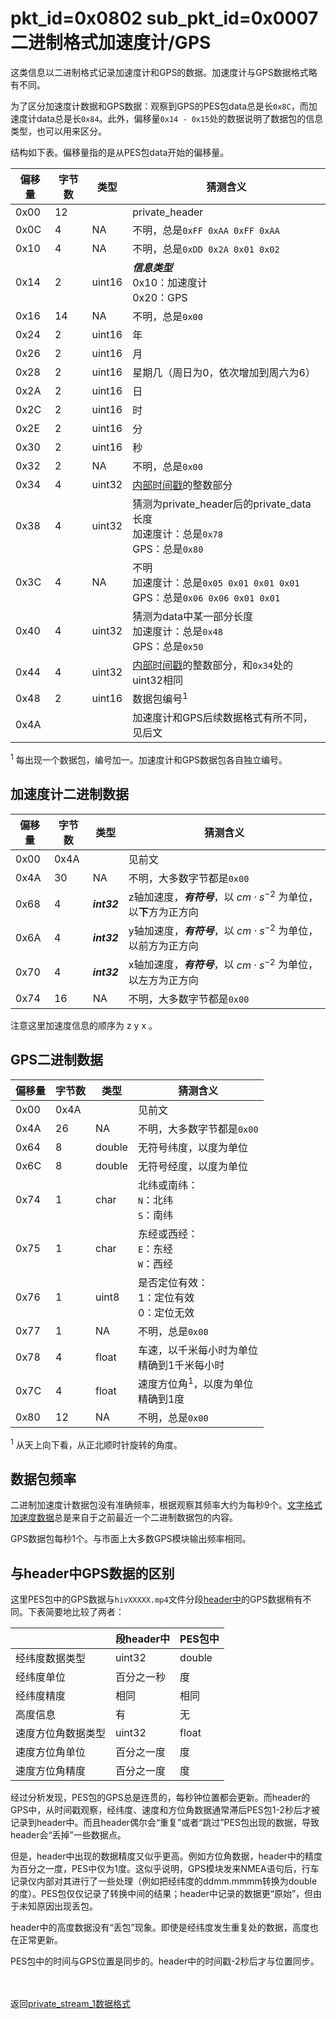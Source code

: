 # pkt_id=0x0802 sub_pkt_id=0x0007 二进制格式加速度计/GPS

这类信息以二进制格式记录加速度计和GPS的数据。加速度计与GPS数据格式略有不同。

为了区分加速度计数据和GPS数据：观察到GPS的PES包data总是长`0x8C`，而加速度计data总是长`0x84`。此外，偏移量`0x14 - 0x15`处的数据说明了数据包的信息类型，也可以用来区分。

结构如下表。偏移量指的是从PES包data开始的偏移量。

| 偏移量 | 字节数 | 类型 | 猜测含义 |
| ---- | ---- | ---- | ---- |
| 0x00 | 12 |  | private_header |
| 0x0C | 4 | NA | 不明，总是`0xFF 0xAA 0xFF 0xAA` |
| 0x10 | 4 | NA | 不明，总是`0xDD 0x2A 0x01 0x02` |
| 0x14 | 2 | uint16 | ***信息类型***</br>0x10：加速度计</br>0x20：GPS |
| 0x16 | 14 | NA | 不明，总是`0x00` |
| 0x24 | 2 | uint16 | 年 |
| 0x26 | 2 | uint16 | 月 |
| 0x28 | 2 | uint16 | 星期几（周日为0，依次增加到周六为6） |
| 0x2A | 2 | uint16 | 日 |
| 0x2C | 2 | uint16 | 时 |
| 0x2E | 2 | uint16 | 分 |
| 0x30 | 2 | uint16 | 秒 |
| 0x32 | 2 | NA | 不明，总是`0x00` |
| 0x34 | 4 | uint32 | [内部时间戳](./hiv_mp4_video.md#jump_pts_timestamp)的整数部分 |
| 0x38 | 4 | uint32 | 猜测为private_header后的private_data长度</br>加速度计：总是`0x78`</br>GPS：总是`0x80` |
| 0x3C | 4 | NA | 不明</br>加速度计：总是`0x05 0x01 0x01 0x01`</br>GPS：总是`0x06 0x06 0x01 0x01` |
| 0x40 | 4 | uint32 | 猜测为data中某一部分长度</br>加速度计：总是`0x48`</br>GPS：总是`0x50` |
| 0x44 | 4 | uint32 | [内部时间戳](./hiv_mp4_video.md#jump_pts_timestamp)的整数部分，和`0x34`处的uint32相同 |
| 0x48 | 2 | uint16 | 数据包编号<sup>1</sup> |
| 0x4A |  |  | 加速度计和GPS后续数据格式有所不同，见后文 |

<sup>1</sup> 每出现一个数据包，编号加一。加速度计和GPS数据包各自独立编号。

## 加速度计二进制数据

| 偏移量 | 字节数 | 类型 | 猜测含义 |
| ---- | ---- | ---- | ---- |
| 0x00 | 0x4A |  | 见前文 |
| 0x4A | 30 | NA | 不明，大多数字节都是`0x00` |
| 0x68 | 4 | ***int32*** | z轴加速度，***有符号***，以 $cm \cdot s^{-2}$ 为单位，以**下**方为正方向 |
| 0x6A | 4 | ***int32*** | y轴加速度，***有符号***，以 $cm \cdot s^{-2}$ 为单位，以前方为正方向 |
| 0x70 | 4 | ***int32*** | x轴加速度，***有符号***，以 $cm \cdot s^{-2}$ 为单位，以左方为正方向 |
| 0x74 | 16 | NA | 不明，大多数字节都是`0x00` |

注意这里加速度信息的顺序为 z y x 。

## GPS二进制数据

| 偏移量 | 字节数 | 类型 | 猜测含义 |
| ---- | ---- | ---- | ---- |
| 0x00 | 0x4A |  | 见前文 |
| 0x4A | 26 | NA | 不明，大多数字节都是`0x00` |
| 0x64 | 8 | double | 无符号纬度，以度为单位 |
| 0x6C | 8 | double | 无符号经度，以度为单位 |
| 0x74 | 1 | char | 北纬或南纬：</br>`N`：北纬</br>`S`：南纬 |
| 0x75 | 1 | char | 东经或西经：</br>`E`：东经</br>`W`：西经 |
| 0x76 | 1 | uint8 | 是否定位有效：</br>1：定位有效</br>0：定位无效 |
| 0x77 | 1 | NA | 不明，总是`0x00` |
| 0x78 | 4 | float | 车速，以千米每小时为单位</br>精确到1千米每小时 |
| 0x7C | 4 | float | 速度方位角<sup>1</sup>，以度为单位</br>精确到1度 |
| 0x80 | 12 | NA | 不明，总是`0x00` |

<sup>1</sup> 从天上向下看，从正北顺时针旋转的角度。

## 数据包频率

二进制加速度计数据包没有准确频率，根据观察其频率大约为每秒9个。[文字格式加速度数据](./private_ascii_acce.md)总是来自于之前最近一个二进制数据包的内容。

GPS数据包每秒1个。与市面上大多数GPS模块输出频率相同。

## <span id="jump_gps_data_difference">与header中GPS数据的区别</span>

这里PES包中的GPS数据与`hivXXXXX.mp4`文件分段[header中](./hiv_mp4_video.md#jump_segment_header_gps)的GPS数据稍有不同。下表简要地比较了两者：

|  | 段header中 | PES包中 |
| ---- | ---- | ---- |
| 经纬度数据类型 | uint32 | double |
| 经纬度单位 | 百分之一秒 | 度 |
| 经纬度精度 | 相同 | 相同 |
| 高度信息 | 有 | 无 |
| 速度方位角数据类型 | uint32 | float |
| 速度方位角单位 | 百分之一度 | 度 |
| 速度方位角精度 | 百分之一度 | 度 |

经过分析发现，PES包的GPS总是连贯的，每秒钟位置都会更新。而header的GPS中，从时间戳观察，经纬度、速度和方位角数据通常滞后PES包1-2秒后才被记录到header中。而且header偶尔会“重复”或者“跳过”PES包出现的数据，导致header会“丢掉”一些数据点。

但是，header中出现的数据精度又似乎更高。例如方位角数据，header中的精度为百分之一度，PES中仅为1度。这似乎说明，GPS模块发来NMEA语句后，行车记录仪内部对其进行了一些处理（例如把经纬度的ddmm.mmmm转换为double的度）。PES包仅仅记录了转换中间的结果；header中记录的数据更“原始”，但由于未知原因出现丢包。

header中的高度数据没有“丢包”现象。即使是经纬度发生重复处的数据，高度也在正常更新。

PES包中的时间与GPS位置是同步的。header中的时间戳-2秒后才与位置同步。

<br/><br/>
返回[private_stream_1数据格式](./private_stream_1.md#private_data)
